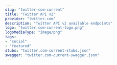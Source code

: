 ```yaml
---
slug: "twitter-com-current"
title: "Twitter API v2"
provider: "twitter.com"
description: "Twitter API v2 available endpoints"
logo: "twitter.com-current-logo.png"
logoMediaType: "image/png"
tags:
- "social"
- "featured"
stubs: "twitter.com-current-stubs.json"
swagger: "twitter.com-current-swagger.json"
---
```

